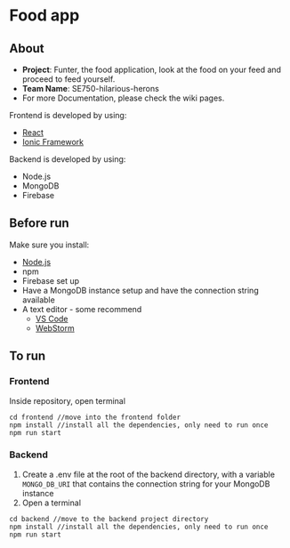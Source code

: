 # Food app

## About
* **Project**: Funter, the food application, look at the food on your feed and proceed to feed yourself. 
* **Team Name**: SE750-hilarious-herons
* For more Documentation, please check the wiki pages.

Frontend is developed by using:
* [React](https://reactjs.org/)
* [Ionic Framework](https://ionicframework.com/)

Backend is developed by using: 
* Node.js
* MongoDB
* Firebase
## Before run
Make sure you install:
* [Node.js](https://nodejs.org/en/)
* npm
* Firebase set up
* Have a MongoDB instance setup and have the connection string available
* A text editor - some recommend
   - [VS Code](https://code.visualstudio.com/)
   - [WebStorm](https://www.jetbrains.com/webstorm/)

## To run
### Frontend
Inside repository, open terminal
```In the terminal command line
cd frontend //move into the frontend folder
npm install //install all the dependencies, only need to run once
npm run start 
```
### Backend
1. Create a .env file at the root of the backend directory, with a variable `MONGO_DB_URI` that contains the connection string for your MongoDB instance
2. Open a terminal 
```In the terminal command line
cd backend //move to the backend project directory
npm install //install all the dependencies, only need to run once
npm run start 
```
